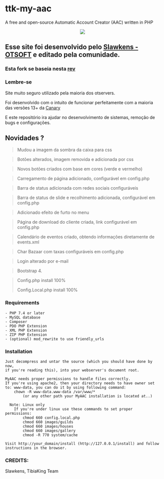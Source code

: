 # ttk-my-aac
A free and open-source Automatic Account Creator (AAC) written in PHP


<center>
<a href="https://www.tibiaking.com"><img src="https://user-images.githubusercontent.com/74227915/219124653-caccb04f-e858-4e81-b8be-c94ffbd3f276.png"/>
</center></a>


## Esse site foi desenvolvido pelo [Slawkens - OTSOFT](https://github.com/otsoft/myaac) e editado pela comunidade.
### Esta fork se baseia nesta [rev](https://github.com/otsoft/myaac/commit/f24fc75b12bb6a44a5f99c7b98da03223ad9f8bf)
### Lembre-se

Site muito seguro utilizado pela maioria dos otservers.

Foi desenvolvido com o intuito de funcionar perfeitamente com a maioria das versões 13+ da [Canary](https://github.com/tibiaking/canary)

E este repositório ira ajudar no desenvolvimento de sistemas, remoção de bugs e configurações.


## Novidades ?
> Mudou a imagem da sombra da caixa para css

> Botões alterados, imagem removida e adicionada por css

> Novos botões criados com base em cores (verde e vermelho)

> Carregamento de página adicionado, configurável em config.php

> Barra de status adicionada com redes sociais configuráveis

> Barra de status de slide e recolhimento adicionada, configurável em config.php

> Adicionado efeito de furto no menu

> Página de download do cliente criada, link configurável em config.php

> Calendário de eventos criado, obtendo informações diretamente de events.xml

> Char Bazaar com taxas configuráveis ​​em config.php

> Login alterado por e-mail

> Bootstrap 4.

> Config.php install 100% 
> 
> Config.Local.php install 100%

### Requirements

	- PHP 7.4 or later
	- MySQL database
    - Composer
	- PDO PHP Extension
	- XML PHP Extension
	- ZIP PHP Extension
	- (optional) mod_rewrite to use friendly_urls

### Installation

	Just decompress and untar the source (which you should have done by now,
	if you're reading this), into your webserver's document root.

	MyAAC needs proper permissions to handle files correctly.
	If you're using apache2, then your directory needs to have owner set to: www-data, you can do it by using following command:
		chown -R www-data.www-data /var/www/*
			(or any other path your MyAAC installation is located at..)

	  Note: Linux only
		If you're under linux use these commands to set proper permissions:
			chmod 660 config.local.php
			chmod 660 images/guilds
			chmod 660 images/houses
			chmod 660 images/gallery
			chmod -R 770 system/cache

	Visit http://your_domain/install (http://127.0.0.1/install) and follow instructions in the browser.

### CREDITS:
Slawkens, TibiaKing Team
